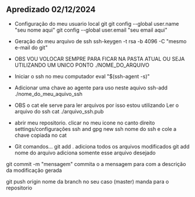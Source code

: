 ## Apredizado 02/12/2024
* Configuração do meu usuario local git 
 git config --global user.name "seu nome aqui"
git config --global user.email "seu email aqui"

* Geração do meu arquivo de ssh 
ssh-keygen -t rsa -b 4096 -C "mesmo e-mail do git"

* OBS VOU VOLOCAR SEMPRE PARA FICAR NA PASTA ATUAL OU SEJA UTILIZANDO UM UNICO PONTO ./NOME_DO_ARQUIVO

* Iniciar o ssh no meu computador 
eval "$(ssh-agent -s)"

* Adicionar uma chave ao agente para uso neste aquivo
ssh-add ./nome_do_meu_aquivo_ssh

* OBS o cat ele serve para ler arquivos por isso estou utilizando 
Ler o arquivo do ssh 
cat ./arquivo_ssh.pub

* abrir meu repositorio.
clicar no meu icone no canto direito
settings/configurações
ssh and gpg
new ssh
nome do ssh e cole a chave copiada no cat

* Git comandos...
git add . adiciona todos os arquivos modificados 
git add nome do arquivo adiciona somente esse arquivo desejado

git commit -m "mensagem" 
commita o a mensagem  para com a descrição da modificação gerada

git push origin nome da branch no seu caso (master) manda para o repositorio